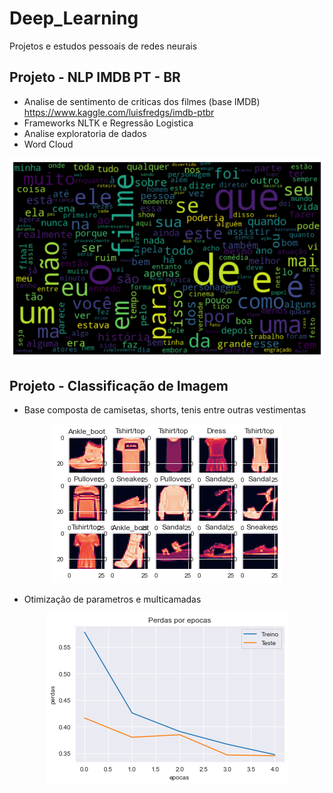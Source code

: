 # Deep_Learning

Projetos e estudos pessoais de redes neurais


## Projeto - NLP IMDB PT - BR
* Analise de sentimento de criticas dos filmes (base IMDB) https://www.kaggle.com/luisfredgs/imdb-ptbr
* Frameworks NLTK e Regressão Logistica
* Analise exploratoria de dados
* Word Cloud

<p align="center">
  <img src="https://raw.githubusercontent.com/Stankevix/deep_learning/main/Processamento%20de%20Linguagem%20Natural/word_cloud.png" alt="Sublime's custom image"/>
</p>


## Projeto - Classificação de Imagem

* Base composta de camisetas, shorts, tenis entre outras vestimentas
<p align="center">
  <img src="https://raw.githubusercontent.com/Stankevix/deep_learning/main/Image%20Classification/roupas.png" alt="Sublime's custom image"/>
</p>

* Otimização de parametros e multicamadas
<p align="center">
  <img src="https://raw.githubusercontent.com/Stankevix/deep_learning/main/Image%20Classification/perdas.png" alt="Sublime's custom image"/>
</p>
